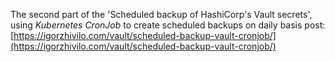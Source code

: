 The second part of the 'Scheduled backup of HashiCorp's Vault secrets', using *Kubernetes CronJob* to create scheduled backups on daily basis post: [https://igorzhivilo.com/vault/scheduled-backup-vault-cronjob/](https://igorzhivilo.com/vault/scheduled-backup-vault-cronjob/)